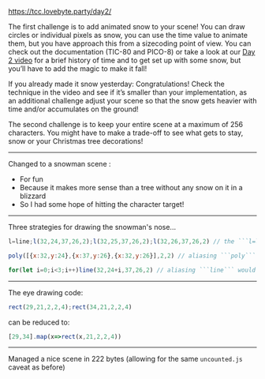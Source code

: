 https://tcc.lovebyte.party/day2/

The first challenge is to add animated snow to your scene! You can draw circles or individual pixels as snow, you can use the time value to animate them, but you have approach this from a sizecoding point of view. You can check out the documentation (TIC-80 and PICO-8) or take a look at our [Day 2 video](https://www.youtube.com/watch?v=KE19iH-NzEc) for a brief history of time and to get set up with some snow, but you’ll have to add the magic to make it fall!

If you already made it snow yesterday: Congratulations! Check the technique in the video and see if it’s smaller than your implementation, as an additional challenge adjust your scene so that the snow gets heavier with time and/or accumulates on the ground!

The second challenge is to keep your entire scene at a maximum of 256 characters. You might have to make a trade-off to see what gets to stay, snow or your Christmas tree decorations!

-----

Changed to a snowman scene :

* For fun
* Because it makes more sense than a tree without any snow on it in a blizzard
* So I had some hope of hitting the character target!

-----

Three strategies for drawing the snowman's nose...

```js
l=line;l(32,24,37,26,2);l(32,25,37,26,2);l(32,26,37,26,2) // the ```l=line``` alias would be added to an existing aliasing line so no ```let ``` cost, it's still the costliest option overall though...
```

```js
poly([{x:32,y:24},{x:37,y:26},{x:32,y:26}],2,2) // aliasing ```poly``` would be costlier than not (only called once)...
```

```js
for(let i=0;i<3;i++)line(32,24+i,37,26,2) // aliasing ```line``` would be costlier than not (only called once)...
```

-----

The eye drawing code:

```js
rect(29,21,2,2,4);rect(34,21,2,2,4)
```

can be reduced to:

```js
[29,34].map(x=>rect(x,21,2,2,4))
```

-----

Managed a nice scene in 222 bytes (allowing for the same ```uncounted.js``` caveat as before)
